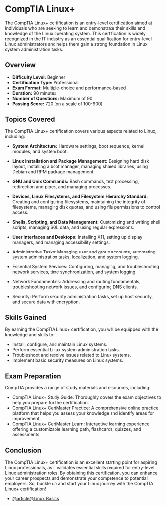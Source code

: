 # CompTIA Linux+

The CompTIA Linux+ certification is an entry-level certification aimed at individuals who are seeking to learn and demonstrate their skills and knowledge of the Linux operating system. This certification is widely recognized in the IT industry as an essential qualification for entry-level Linux administrators and helps them gain a strong foundation in Linux system administration tasks.

## Overview

- **Difficulty Level:** Beginner
- **Certification Type:** Professional
- **Exam Format:** Multiple-choice and performance-based
- **Duration:** 90 minutes
- **Number of Questions:** Maximum of 90
- **Passing Score:** 720 (on a scale of 100-900)

## Topics Covered

The CompTIA Linux+ certification covers various aspects related to Linux, including:

- **System Architecture:** Hardware settings, boot sequence, kernel modules, and system boot.
- **Linux Installation and Package Management:** Designing hard disk layout, installing a boot manager, managing shared libraries, using Debian and RPM package management.

- **GNU and Unix Commands:** Bash commands, text processing, redirection and pipes, and managing processes.
- **Devices, Linux Filesystems, and Filesystem Hierarchy Standard:** Creating and configuring filesystems, maintaining the integrity of filesystems, managing disk quotas, and using file permissions to control access.

- **Shells, Scripting, and Data Management:** Customizing and writing shell scripts, managing SQL data, and using regular expressions.
- **User Interfaces and Desktops:** Installing X11, setting up display managers, and managing accessibility settings.

- Administrative Tasks: Managing user and group accounts, automating system administration tasks, localization, and system logging.
- Essential System Services: Configuring, managing, and troubleshooting network services, time synchronization, and system logging.

- Network Fundamentals: Addressing and routing fundamentals, troubleshooting network issues, and configuring DNS clients.
- Security: Perform security administration tasks, set up host security, and secure data with encryption.

## Skills Gained

By earning the CompTIA Linux+ certification, you will be equipped with the knowledge and skills to:

- Install, configure, and maintain Linux systems.
- Perform essential Linux system administration tasks.
- Troubleshoot and resolve issues related to Linux systems.
- Implement basic security measures on Linux systems.

## Exam Preparation

CompTIA provides a range of study materials and resources, including:

- CompTIA Linux+ Study Guide: Thoroughly covers the exam objectives to help you prepare for the certification.
- CompTIA Linux+ CertMaster Practice: A comprehensive online practice platform that helps you assess your knowledge and identify areas for improvement.
- CompTIA Linux+ CertMaster Learn: Interactive learning experience offering a customizable learning path, flashcards, quizzes, and assessments.

## Conclusion

The CompTIA Linux+ certification is an excellent starting point for aspiring Linux professionals, as it validates essential skills required for entry-level Linux administration roles. By obtaining this certification, you can enhance your career prospects and demonstrate your competence to potential employers. So, buckle up and start your Linux journey with the CompTIA Linux+ certification!

- [@article@Linux Basics](https://linuxjourney.com/)
